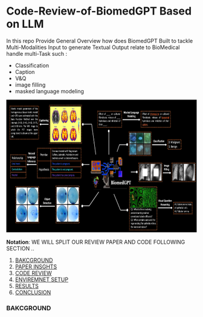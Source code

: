 # Code-Review-of-BiomedGPT Based on LLM 
In this repo Provide General Overview how does BiomedGPT Built to tackle Multi-Modalities Input to generate Textual Output relate to BioMedical handle multi-Task such : 

* Classification
* Caption 
* V&Q 
* image filling
* masked language modeling 

<div align="center">
    <img src="assets/modeling.png" width="600" height="350" />
</div>

**Notation**: WE WILL SPLIT OUR REVIEW PAPER AND CODE FOLLOWING SECTION ..

1. [BAKCGROUND](#BAKCGROUND)
2. [PAPER INSGHTS](#PAPERINSGHTS)
3. [CODE REVIEW](#CODEREVIEW)
5. [ENVIREMNET SETUP](#ENVIREMNETSETUP)
5. [RESULTS](#Results)
5. [CONCLUSION](#CONCLUSION)

### BAKCGROUND
 